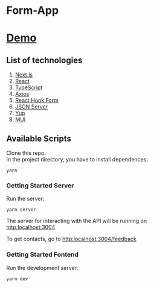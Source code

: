 # Form-App

# [Demo](https://form-app-peach.vercel.app/)

## List of technologies

1. [Next.js](https://nextjs.org/docs)
2. [React](https://reactjs.org/)
3. [TypeScript](https://www.typescriptlang.org/docs/)
4. [Axios](https://axios-http.com/docs/intro)
5. [React Hook Form](https://react-hook-form.com/get-started)
6. [JSON Server](https://www.npmjs.com/package/json-server)
7. [Yup](https://www.npmjs.com/package/yup)
8. [MUI](https://mui.com/)

## Available Scripts

Clone this repo.\
In the project directory, you have to install dependences:

```
yarn
```


### Getting Started Server

Run the server:

```
yarn server
```

The server for interacting with the API will be running on [http:localhost:3004](http:localhost:3004)

To get contacts, go to [http:localhost:3004/feedback](http:localhost:3004/feedback)

### Getting Started Fontend

Run the development server:

```
yarn dev
```
